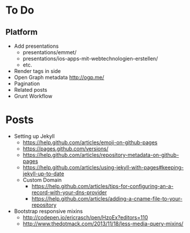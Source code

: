 # To Do

## Platform

- Add presentations
  - presentations/emmet/
  - presentations/ios-apps-mit-webtechnologien-erstellen/
  - etc.
- Render tags in side
- Open Graph metadata <http://ogp.me/>
- Pagination
- Related posts
- Grunt Workflow

# Posts

- Setting up Jekyll
  - https://help.github.com/articles/emoji-on-github-pages
  - https://pages.github.com/versions/
  - https://help.github.com/articles/repository-metadata-on-github-pages
  - https://help.github.com/articles/using-jekyll-with-pages#keeping-jekyll-up-to-date
  - Custom Domain
    - https://help.github.com/articles/tips-for-configuring-an-a-record-with-your-dns-provider
    - https://help.github.com/articles/adding-a-cname-file-to-your-repository
- Bootstrap responsive mixins
  - http://codepen.io/ericrasch/pen/HzoEx?editors=110
  - http://www.thedotmack.com/2013/11/18/less-media-query-mixins/
